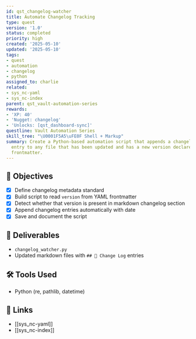 ```yaml
---
id: qst_changelog-watcher
title: Automate Changelog Tracking
type: quest
version: '1.0'
status: completed
priority: high
created: '2025-05-10'
updated: '2025-05-10'
tags:
- quest
- automation
- changelog
- python
assigned_to: charlie
related:
- sys_nc-yaml
- sys_nc-index
parent: qst_vault-automation-series
rewards:
- 'XP: 40'
- 'Nugget: changelog'
- 'Unlocks: [qst_dashboard-sync]'
questline: Vault Automation Series
skill_tree: "\U0001F5A5\uFE0F Shell + Markup"
summary: Create a Python-based automation script that appends a changelog version
  entry to any file that has been updated and has a new version declared in its YAML
  frontmatter.
---
```


## 🎯 Objectives
- [x] Define changelog metadata standard
- [x] Build script to read `version` from YAML frontmatter
- [x] Detect whether that version is present in markdown changelog section
- [x] Append changelog entries automatically with date
- [x] Save and document the script

## 📁 Deliverables
- `changelog_watcher.py`
- Updated markdown files with `## 🔄 Change Log` entries

## 🛠️ Tools Used
- Python (re, pathlib, datetime)

## 🧩 Links
- [[sys_nc-yaml]]
- [[sys_nc-index]]